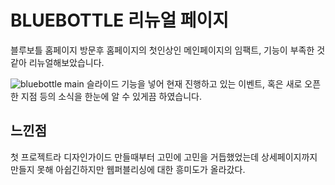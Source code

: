 # BLUEBOTTLE 리뉴얼 페이지

블루보틀 홈페이지 방문후 홈페이지의 첫인상인 메인페이지의 임팩트, 기능이 부족한 것같아 리뉴얼해보았습니다.

![bluebottle main](https://user-images.githubusercontent.com/114633528/215024074-8d259694-884c-4919-b1b8-8f5c7a521540.png)
슬라이드 기능을 넣어 현재 진행하고 있는 이벤트, 혹은 새로 오픈한 지점 등의 소식을 한눈에 알 수 있게끔 하였습니다.

## 느낀점
첫 프로젝트라 디자인가이드 만들때부터 고민에 고민을 거듭했었는데 상세페이지까지 만들지 못해 아쉽긴하지만 웹퍼블리싱에 대한 흥미도가 올라갔다.
